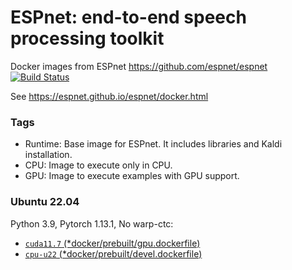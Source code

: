 # ESPnet: end-to-end speech processing toolkit

Docker images from ESPnet https://github.com/espnet/espnet [![Build Status](https://travis-ci.org/espnet/espnet.svg?branch=master)](https://travis-ci.org/espnet/espnet)


See https://espnet.github.io/espnet/docker.html

### Tags

- Runtime: Base image for ESPnet. It includes libraries and Kaldi installation.
- CPU: Image to execute only in CPU.
- GPU: Image to execute examples with GPU support.

### Ubuntu 22.04

Python 3.9, Pytorch 1.13.1, No warp-ctc:

- [`cuda11.7` (*docker/prebuilt/gpu.dockerfile)](https://github.com/espnet/espnet/tree/master/docker/prebuilt/gpu.dockerfile)
- [`cpu-u22` (*docker/prebuilt/devel.dockerfile)](https://github.com/espnet/espnet/tree/master/docker/prebuilt/devel.dockerfile/Dockerfile)
